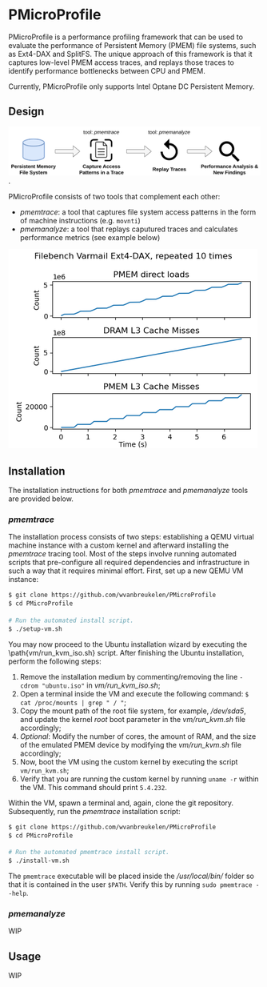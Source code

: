 # PMicroProfile

PMicroProfile is a performance profiling framework that can be used to evaluate the performance of Persistent Memory (PMEM) file systems, such as Ext4-DAX and SplitFS. The unique approach of this framework is that it captures low-level PMEM access traces, and replays those traces to identify performance bottlenecks between CPU and PMEM.

Currently, PMicroProfile only supports Intel Optane DC Persistent Memory.

## Design

![PMicroProfile Design](./plots/pmicroprofile-overview.png).

PMicroProfile consists of two tools that complement each other:

- _pmemtrace_: a tool that captures file system access patterns in the form of machine instructions (e.g. `movnti`)
- _pmemanalyze_: a tool that replays caputured traces and calculates performance metrics (see example below)

![Example Metric](./plots/experiments/pmemanalyze_varmail_ext4dax_dram.png)


## Installation

The installation instructions for both _pmemtrace_ and _pmemanalyze_ tools are provided below.

### _pmemtrace_

The installation process consists of two steps: establishing a QEMU virtual machine instance with a custom kernel and afterward installing the _pmemtrace_ tracing tool.
Most of the steps involve running automated scripts that pre-configure all required dependencies and infrastructure in such a way that it requires minimal effort.
First, set up a new QEMU VM instance:

```bash
$ git clone https://github.com/wvanbreukelen/PMicroProfile
$ cd PMicroProfile

# Run the automated install script.
$ ./setup-vm.sh
```

You may now proceed to the Ubuntu installation wizard by executing the \path{vm/run_kvm_iso.sh} script. After finishing the Ubuntu installation, perform the following steps:


1. Remove the installation medium by commenting/removing the line `-cdrom "ubuntu.iso"` in _vm/run_kvm_iso.sh_;
2. Open a terminal inside the VM and execute the following command: `$ cat /proc/mounts | grep " / "`;
3. Copy the mount path of the root file system, for example, _/dev/sda5_, and update the kernel _root_ boot parameter in the _vm/run_kvm.sh_ file accordingly;
4. _Optional_: Modify the number of cores, the amount of RAM, and the size of the emulated PMEM device by modifying the _vm/run_kvm.sh_ file accordingly;
5. Now, boot the VM using the custom kernel by executing the script `vm/run_kvm.sh`;
6. Verify that you are running the custom kernel by running `uname -r` within the VM. This command should print `5.4.232`.

Within the VM, spawn a terminal and, again, clone the git repository. Subsequently, run the _pmemtrace_ installation script:

```bash
$ git clone https://github.com/wvanbreukelen/PMicroProfile
$ cd PMicroProfile

# Run the automated pmemtrace install script.
$ ./install-vm.sh
```

The `pmemtrace` executable will be placed inside the _/usr/local/bin/_ folder so that it is contained in the user `$PATH`. Verify this by running `sudo pmemtrace --help`.




### _pmemanalyze_

WIP

## Usage


WIP